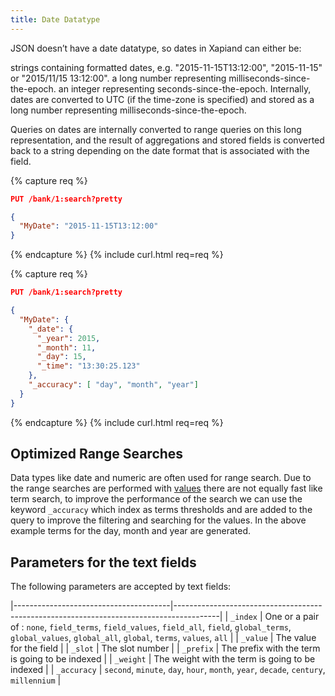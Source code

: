 ```yaml
---
title: Date Datatype
---
```


JSON doesn’t have a date datatype, so dates in Xapiand can either be:

strings containing formatted dates, e.g. "2015-11-15T13:12:00", "2015-11-15" or "2015/11/15 13:12:00".
a long number representing milliseconds-since-the-epoch.
an integer representing seconds-since-the-epoch.
Internally, dates are converted to UTC (if the time-zone is specified) and stored as a long number representing milliseconds-since-the-epoch.

Queries on dates are internally converted to range queries on this long representation, and the result of aggregations and stored fields is converted back to a string depending on the date format that is associated with the field.

{% capture req %}

```json
PUT /bank/1:search?pretty

{
  "MyDate": "2015-11-15T13:12:00"
}
```
{% endcapture %}
{% include curl.html req=req %}


{% capture req %}

```json
PUT /bank/1:search?pretty

{
  "MyDate": {
    "_date": {
      "_year": 2015,
      "_month": 11,
      "_day": 15,
      "_time": "13:30:25.123"
    },
    "_accuracy": [ "day", "month", "year"]
  }
}
```
{% endcapture %}
{% include curl.html req=req %}

## Optimized Range Searches

Data types like date and numeric are often used for range search. Due to the range searches are performed with [values](https://xapian.org/docs/facets.html) there are not equally fast like term search, to improve the performance of the search we can use the keyword `_accuracy` which index as terms thresholds and are added to the query to improve the filtering and searching for the values. In the above example terms for the day, month and year are generated.


## Parameters for the text fields

The following parameters are accepted by text fields:

|---------------------------------------|-----------------------------------------------------------------------------------------|
| `_index`                              | One or a pair of : `none`, `field_terms`, `field_values`, `field_all`, `field`, `global_terms`, `global_values`, `global_all`, `global`, `terms`, `values`, `all`      |
| `_value`                              | The value for the field                                                                 |
| `_slot`                               | The slot number                                                                         |
| `_prefix`                             | The prefix with the term is going to be indexed     |
| `_weight`                             | The weight with the term is going to be indexed     |
| `_accuracy`                           | `second`, `minute`, `day`, `hour`, `month`, `year`, `decade`, `century`, `millennium`   |